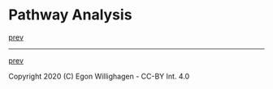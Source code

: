 # Pathway Analysis

[prev](./omics.md)


---

[prev](./omics.md)

Copyright 2020 (C) Egon Willighagen - CC-BY Int. 4.0
